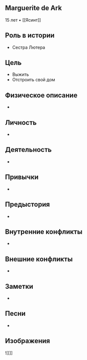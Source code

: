 ## Marguerite de Ark

15 лет • [[Ясинт]]

## Роль в истории

* Сестра Лютера

## Цель

* Выжить
* Отстроить свой дом

## Физическое описание

* 

## Личность

* 

## Деятельность

* 

## Привычки

* 

## Предыстория

* 

## Внутренние конфликты

* 

## Внешние конфликты

* 

## Заметки

* 

## Песни

* 

## Изображения

![[]]